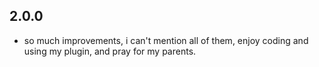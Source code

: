 ## 2.0.0

* so much improvements, i can't mention all of them, enjoy coding and using my plugin, and pray for my parents.
